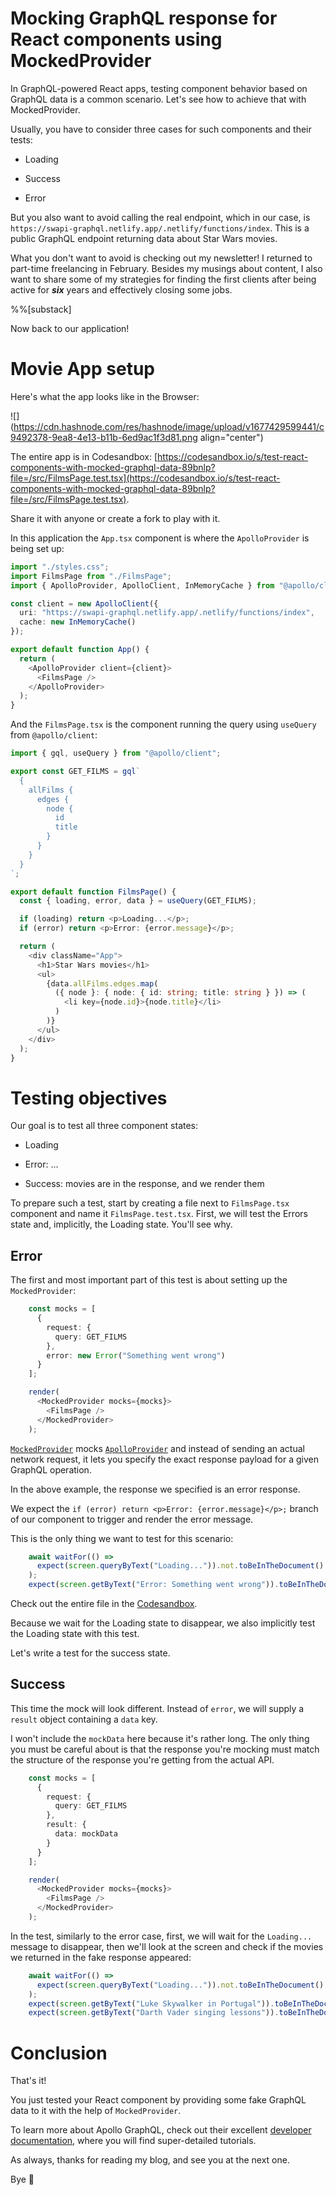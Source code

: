 # Mocking GraphQL response for React components using MockedProvider

In GraphQL-powered React apps, testing component behavior based on GraphQL data is a common scenario. Let's see how to achieve that with MockedProvider.

Usually, you have to consider three cases for such components and their tests:

* Loading
    
* Success
    
* Error
    

But you also want to avoid calling the real endpoint, which in our case, is `https://swapi-graphql.netlify.app/.netlify/functions/index`. This is a public GraphQL endpoint returning data about Star Wars movies.

What you don't want to avoid is checking out my newsletter! I returned to part-time freelancing in February. Besides my musings about content, I also want to share some of my strategies for finding the first clients after being active for ***six*** years and effectively closing some jobs.

%%[substack] 

Now back to our application!

# Movie App setup

Here's what the app looks like in the Browser:

![](https://cdn.hashnode.com/res/hashnode/image/upload/v1677429599441/c9492378-9ea8-4e13-b11b-6ed9ac1f3d81.png align="center")

The entire app is in Codesandbox: [https://codesandbox.io/s/test-react-components-with-mocked-graphql-data-89bnlp?file=/src/FilmsPage.test.tsx](https://codesandbox.io/s/test-react-components-with-mocked-graphql-data-89bnlp?file=/src/FilmsPage.test.tsx).

Share it with anyone or create a fork to play with it.

In this application the `App.tsx` component is where the `ApolloProvider` is being set up:

```typescript
import "./styles.css";
import FilmsPage from "./FilmsPage";
import { ApolloProvider, ApolloClient, InMemoryCache } from "@apollo/client";

const client = new ApolloClient({
  uri: "https://swapi-graphql.netlify.app/.netlify/functions/index",
  cache: new InMemoryCache()
});

export default function App() {
  return (
    <ApolloProvider client={client}>
      <FilmsPage />
    </ApolloProvider>
  );
}
```

And the `FilmsPage.tsx` is the component running the query using `useQuery` from `@apollo/client`:

```typescript
import { gql, useQuery } from "@apollo/client";

export const GET_FILMS = gql`
  {
    allFilms {
      edges {
        node {
          id
          title
        }
      }
    }
  }
`;

export default function FilmsPage() {
  const { loading, error, data } = useQuery(GET_FILMS);

  if (loading) return <p>Loading...</p>;
  if (error) return <p>Error: {error.message}</p>;

  return (
    <div className="App">
      <h1>Star Wars movies</h1>
      <ul>
        {data.allFilms.edges.map(
          ({ node }: { node: { id: string; title: string } }) => (
            <li key={node.id}>{node.title}</li>
          )
        )}
      </ul>
    </div>
  );
}
```

# Testing objectives

Our goal is to test all three component states:

* Loading
    
* Error: ...
    
* Success: movies are in the response, and we render them
    

To prepare such a test, start by creating a file next to `FilmsPage.tsx` component and name it `FilmsPage.test.tsx`. First, we will test the Errors state and, implicitly, the Loading state. You'll see why.

## Error

The first and most important part of this test is about setting up the `MockedProvider`:

```typescript
    const mocks = [
      {
        request: {
          query: GET_FILMS
        },
        error: new Error("Something went wrong")
      }
    ];

    render(
      <MockedProvider mocks={mocks}>
        <FilmsPage />
      </MockedProvider>
    );
```

[`MockedProvider`](https://www.apollographql.com/docs/react/api/react/testing/#mockedprovider) mocks [`ApolloProvider`](https://www.apollographql.com/docs/react/api/react/hooks/#the-apolloprovider-component) and instead of sending an actual network request, it lets you specify the exact response payload for a given GraphQL operation.

In the above example, the response we specified is an error response.

We expect the `if (error) return <p>Error: {error.message}</p>;` branch of our component to trigger and render the error message.

This is the only thing we want to test for this scenario:

```typescript
    await waitFor(() =>
      expect(screen.queryByText("Loading...")).not.toBeInTheDocument()
    );
    expect(screen.getByText("Error: Something went wrong")).toBeInTheDocument();
```

Check out the entire file in the [Codesandbox](https://codesandbox.io/s/test-react-components-with-mocked-graphql-data-89bnlp?file=/src/FilmsPage.test.tsx).

Because we wait for the Loading state to disappear, we also implicitly test the Loading state with this test.

Let's write a test for the success state.

## Success

This time the mock will look different. Instead of `error`, we will supply a `result` object containing a `data` key.

I won't include the `mockData` here because it's rather long. The only thing you must be careful about is that the response you're mocking must match the structure of the response you're getting from the actual API.

```typescript
    const mocks = [
      {
        request: {
          query: GET_FILMS
        },
        result: {
          data: mockData
        }
      }
    ];

    render(
      <MockedProvider mocks={mocks}>
        <FilmsPage />
      </MockedProvider>
    );
```

In the test, similarly to the error case, first, we will wait for the `Loading...` message to disappear, then we'll look at the screen and check if the movies we returned in the fake response appeared:

```typescript
    await waitFor(() =>
      expect(screen.queryByText("Loading...")).not.toBeInTheDocument()
    );
    expect(screen.getByText("Luke Skywalker in Portugal")).toBeInTheDocument();
    expect(screen.getByText("Darth Vader singing lessons")).toBeInTheDocument();
```

# Conclusion

That's it!

You just tested your React component by providing some fake GraphQL data to it with the help of `MockedProvider`.

To learn more about Apollo GraphQL, check out their excellent [developer documentation](https://www.apollographql.com/docs/), where you will find super-detailed tutorials.

As always, thanks for reading my blog, and see you at the next one.

Bye 👋